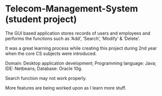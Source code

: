 # Telecom-Management-System (student project)
The GUI based application stores records of users and employees and performs the functions such as ‘Add’, ‘Search’, ‘Modify’ &amp; ‘Delete’. 

It was a great learning process while creating this project during 2nd year when the core CS subjects were introduced.    

Domain: Desktop application development; Programming language: Java; IDE: Netbeans; Database: Oracle 10g.


Search function may not work properly. 

More features are being worked upon as I learn more stuff.
